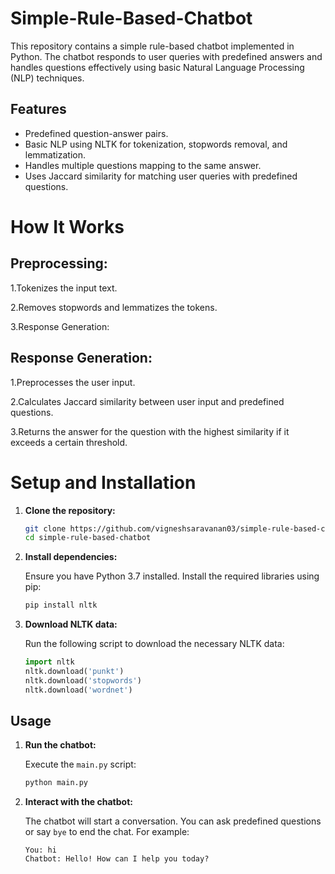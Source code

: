 # Simple-Rule-Based-Chatbot 


This repository contains a simple rule-based chatbot implemented in Python. The chatbot responds to user queries with predefined answers and handles questions effectively using basic Natural Language Processing (NLP) techniques.

## Features

- Predefined question-answer pairs.
- Basic NLP using NLTK for tokenization, stopwords removal, and lemmatization.
- Handles multiple questions mapping to the same answer.
- Uses Jaccard similarity for matching user queries with predefined questions.

# How It Works

## Preprocessing:

1.Tokenizes the input text.

2.Removes stopwords and lemmatizes the tokens.

3.Response Generation:

## Response Generation:
1.Preprocesses the user input.

2.Calculates Jaccard similarity between user input and predefined questions.

3.Returns the answer for the question with the highest similarity if it exceeds a certain threshold.

# Setup and Installation

1. **Clone the repository:**

    ```bash
    git clone https://github.com/vigneshsaravanan03/simple-rule-based-chatbot.git
    cd simple-rule-based-chatbot
    ```

2. **Install dependencies:**

    Ensure you have Python 3.7 installed. Install the required libraries using pip:

    ```bash
    pip install nltk
    ```

3. **Download NLTK data:**

    Run the following script to download the necessary NLTK data:

    ```python
    import nltk
    nltk.download('punkt')
    nltk.download('stopwords')
    nltk.download('wordnet')
    ```

## Usage

1. **Run the chatbot:**

    Execute the `main.py` script:

    ```bash
    python main.py
    ```

2. **Interact with the chatbot:**

    The chatbot will start a conversation. You can ask predefined questions or say `bye` to end the chat. For example:

    ```
    You: hi
    Chatbot: Hello! How can I help you today?
    ```




